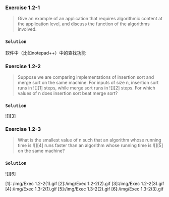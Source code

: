 ### Exercise 1.2-1
> Give an example of an application that requires algorithmic content at the application level, and discuss the function of the algorithms involved.

### `Solution`
软件中（比如notepad++）中的查找功能

### Exercise 1.2-2
> Suppose we are comparing implementations of insertion sort and merge sort on the same machine. For inputs of size n, insertion sort runs in ![][1] steps, while merge sort runs in ![][2] steps. For which values of n does insertion sort beat merge sort?

### `Solution`
![][3]

### Exercise 1.2-3
> What is the smallest value of n such that an algorithm whose running time is ![][4] runs faster than an algorithm whose running time is ![][5] on the same machine?

### `Solution`
![][6]

[1]: /img/Exec 1.2-2\(1\).gif
[2]:/img/Exec 1.2-2(2).gif
[3]:/img/Exec 1.2-2(3).gif
[4]:/img/Exec 1.3-2(1).gif
[5]:/img/Exec 1.3-2(2).gif
[6]:/img/Exec 1.3-2(3).gif

